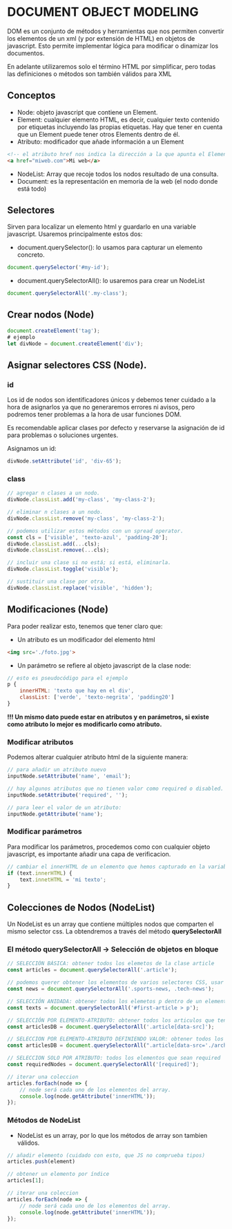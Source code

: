 # DOCUMENT OBJECT MODELING

DOM es un conjunto de métodos y herramientas que nos permiten convertir los elementos de un xml (y por extensión de HTML) en objetos de javascript. Esto permite implementar lógica para modificar o dinamizar los documentos.

En adelante utilizaremos solo el término HTML por simplificar, pero todas las definiciones o métodos son también válidos para XML

## Conceptos

- Node: objeto javascript que contiene un Element.
- Element: cualquier elemento HTML, es decir, cualquier texto contenido por etiquetas incluyendo las propias etiquetas. Hay que tener en cuenta que un Element puede tener otros Elements dentro de él.
- Atributo: modificador que añade información a un Element
```html
<!-- el atributo href nos indica la dirección a la que apunta el Element a -->
<a href="miweb.com">Mi web</a>
```
- NodeList: Array que recoje todos los nodos resultado de una consulta.
- Document: es la representación en memoria de la web (el nodo donde está todo)

## Selectores
Sirven para localizar un elemento html y guardarlo en una variable javascript. Usaremos principalmente estos dos:

- document.querySelector(): lo usamos para capturar un elemento concreto.
```javascript
document.querySelector('#my-id');
```

- document.querySelectorAll(): lo usaremos para crear un NodeList
```javascript
document.querySelectorAll('.my-class');
```

## Crear nodos (Node)

```javascript
document.createElement('tag');
# ejemplo
let divNode = document.createElement('div');
```

## Asignar selectores CSS (Node).

### id
Los id de nodos son identificadores únicos y debemos tener cuidado a la hora de asignarlos ya que no generaremos errores ni avisos, pero podremos tener problemas a la hora de usar funciones DOM.

Es recomendable aplicar clases por defecto y reservarse la asignación de id para problemas o soluciones urgentes.

Asignamos un id:
```javascript
divNode.setAttribute('id', 'div-65');
```

### class
```javascript
// agregar n clases a un nodo.
divNode.classList.add('my-class', 'my-class-2');

// eliminar n clases a un nodo.
divNode.classList.remove('my-class', 'my-class-2');

// podemos utilizar estos métodos con un spread operator.
const cls = ['visible', 'texto-azul', 'padding-20'];
divNode.classList.add(...cls);
divNode.classList.remove(...cls);

// incluir una clase si no está; si está, eliminarla.
divNode.classList.toggle('visible');

// sustituir una clase por otra.
divNode.classList.replace('visible', 'hidden');
```


## Modificaciones (Node)

Para poder realizar esto, tenemos que tener claro que:

- Un atributo es un modificador del elemento html
```html
<img src='./foto.jpg'>
```

- Un parámetro se refiere al objeto javascript de la clase node:
```javascript
// esto es pseudocódigo para el ejemplo
p {
    innerHTML: 'texto que hay en el div',
    classList: ['verde', 'texto-negrita', 'padding20']
}
```

**!!! Un mismo dato puede estar en atributos y en parámetros, si existe como atributo lo mejor es modificarlo como atributo.**

### Modificar atributos
Podemos alterar cualquier atributo html de la siguiente manera:
```javascript
// para añadir un atributo nuevo
inputNode.setAttribute('name', 'email');

// hay algunos atributos que no tienen valor como required o disabled.
inputNode.setAttribute('required', '');

// para leer el valor de un atributo:
inputNode.getAttribute('name');
```

### Modificar parámetros
Para modificar los parámetros, procedemos como con cualquier objeto javascript, es importante añadir una capa de verificacion.
```javascript
// cambiar el innerHTML de un elemento que hemos capturado en la variable text.
if (text.innerHTML) {
    text.innetHTML = 'mi texto';
}

```

## Colecciones de Nodos (NodeList)

Un NodeList es un array que contiene múltiples nodos que comparten el mismo selector css. La obtendremos a través del método **querySelectorAll**

### El método querySelectorAll -> Selección de objetos en bloque

```javascript
// SELECCIÓN BÁSICA: obtener todos los elemetos de la clase article
const articles = document.querySelectorAll('.article'); 

// podemos querer obtener los elementos de varios selectores CSS, usar con cuidadon ya que no es recomendable mezclar elementos que no tienen nada en común en la misma lista.
const news = document.querySelectorAll('.sports-news, .tech-news'); 

// SELECCIÓN ANIDADA: obtener todos los elemetos p dentro de un elemento con el id primer-articulo
const texts = document.querySelectorAll('#first-article > p'); 

// SELECCIÓN POR ELEMENTO-ATRIBUTO: obtener todos los articulos que tengan el atributo data-src
const articlesDB = document.querySelectorAll('.article[data-src]'); 

// SELECCION POR ELEMENTO-ATRIBUTO DEFINIENDO VALOR: obtener todos los articulos que tengan el atributo data-src='./archive'   
const articlesDB = document.querySelectorAll(".article[data-src='./archive']"); 

// SELECCION SOLO POR ATRIBUTO: todos los elementos que sean required
const requiredNodes = document.querySelectorAll('[required]');

// iterar una coleccion
articles.forEach(node => {
    // node será cada uno de los elementos del array.
    console.log(node.getAttribute('innerHTML'));
});
```

### Métodos de NodeList

- NodeList es un array, por lo que los métodos de array son tambien válidos.

```javascript
// añadir elemento (cuidado con esto, que JS no comprueba tipos)
articles.push(element)

// obtener un elemento por índice
articles[1];

// iterar una coleccion
articles.forEach(node => {
    // node será cada uno de los elementos del array.
    console.log(node.getAttribute('innerHTML'));
});
```








